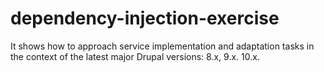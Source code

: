 # dependency-injection-exercise
It shows how to approach service implementation and adaptation tasks in the context of the latest major Drupal versions: 8.x, 9.x. 10.x.
